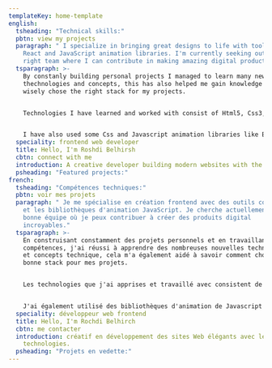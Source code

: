 ```yaml
---
templateKey: home-template
english:
  tsheading: "Technical skills:"
  pbtn: view my projects
  paragraph: " I specialize in bringing great designs to life with tools like
    React and JavaScript animation libraries. I'm currently seeking out the
    right team where I can contribute in making amazing digital products."
  tsparagraph: >-
    By constanly building personal projects I managed to learn many new
    thechnologies and concepts, this has also helped me gain knowledge on how to
    wisely chose the right stack for my projects.


    Technologies I have learned and worked with consist of Html5, Css3, Javascript, ReactJs, NodeJs, GatsbyJs, Redux, Npm ,Sass , Gulp, Git and Github.


    I have also used some Css and Javascript animation libraries like Bootsrap, MaterialUI, Pose, Scollmagic, and Gsap.
  speciality: frontend web developer
  title: Hello, I'm Roshdi Belhirsh
  cbtn: connect with me
  introduction: A creative developer building modern websites with the latest technologies.
  psheading: "Featured projects:"
french:
  tsheading: "Compétences techniques:"
  pbtn: voir mes projets
  paragraph: " Je me spécialise en création frontend avec des outils comme React
    et les bibliothèques d'animation JavaScript. Je cherche actuellement la
    bonne équipe où je peux contribuer à créer des produits digital
    incroyables."
  tsparagraph: >-
    En construisant constamment des projets personnels et en travaillant sur mes
    compétences, j'ai réussi à apprendre des nombreuses nouvelles technologies
    et concepts technique, cela m'a également aidé à savoir comment choisir la
    bonne stack pour mes projets.


    Les technologies que j'ai apprises et travaillé avec consistent de Html5, Css3, Javascript, ReactJs, NodeJs, GatsbyJs, Redux, Npm, Sass, Gulp, Git et Github.


    J'ai également utilisé des bibliothèques d'animation de Javascript et d'autre de la Css et comme Bootsrap, MaterialUI, Pose, Scollmagic et Gsap.
  speciality: développeur web frontend
  title: Hello, I'm Rochdi Belhirch
  cbtn: me contacter
  introduction: créatif en développement des sites Web élégants avec les dernières
    technologies.
  psheading: "Projets en vedette:"
---
```

